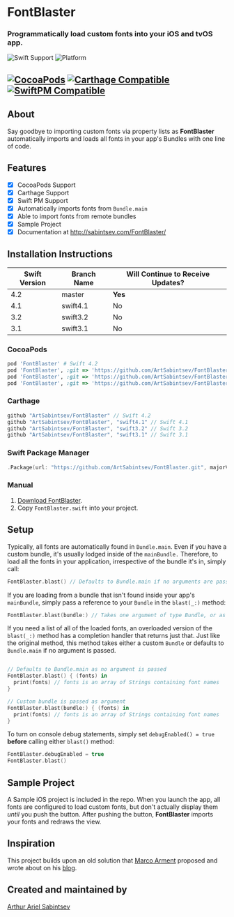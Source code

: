 # FontBlaster

### Programmatically load custom fonts into your iOS and tvOS app.

![Swift Support](https://img.shields.io/badge/Swift-4.2%2C%204.1%2C%203.2%2C%203.1-orange.svg) ![Platform](https://img.shields.io/badge/Platforms-iOS%20%7c%20tvOS%20-lightgray.svg?style=flat)

[![CocoaPods](https://img.shields.io/cocoapods/v/FontBlaster.svg)](https://cocoapods.org/pods/FontBlaster)  [![Carthage Compatible](https://img.shields.io/badge/Carthage-compatible-4BC51D.svg?style=flat)](https://github.com/Carthage/Carthage) [![SwiftPM Compatible](https://img.shields.io/badge/SwiftPM-Compatible-brightgreen.svg)](https://swift.org/package-manager/)
---
## About

Say goodbye to importing custom fonts via property lists as **FontBlaster** automatically imports and loads all fonts in your app's Bundles with one line of code.

## Features
- [x] CocoaPods Support
- [x] Carthage Support
- [x] Swift PM Support
- [x] Automatically imports fonts from `Bundle.main`
- [x] Able to import fonts from remote bundles
- [x] Sample Project
- [x] Documentation at http://sabintsev.com/FontBlaster/

## Installation Instructions

| Swift Version |  Branch Name  | Will Continue to Receive Updates?
| ------------- | ------------- |  -------------
| 4.2  | master   | **Yes**
| 4.1  | swift4.1 | No
| 3.2  | swift3.2 | No
| 3.1  | swift3.1 | No

### CocoaPods
```ruby
pod 'FontBlaster' # Swift 4.2
pod 'FontBlaster', :git => 'https://github.com/ArtSabintsev/FontBlaster.git', :branch => 'swift4.1' # Swift 4.1
pod 'FontBlaster', :git => 'https://github.com/ArtSabintsev/FontBlaster.git', :branch => 'swift3.2' # Swift 3.2
pod 'FontBlaster', :git => 'https://github.com/ArtSabintsev/FontBlaster.git', :branch => 'swift3.2' # Swift 3.1
```

### Carthage
```swift
github "ArtSabintsev/FontBlaster" // Swift 4.2
github "ArtSabintsev/FontBlaster", "swift4.1" // Swift 4.1
github "ArtSabintsev/FontBlaster", "swift3.2" // Swift 3.2
github "ArtSabintsev/FontBlaster", "swift3.1" // Swift 3.1
```

### Swift Package Manager
``` swift
.Package(url: "https://github.com/ArtSabintsev/FontBlaster.git", majorVersion: 4)
```

### Manual

1. [Download FontBlaster](//github.com/ArtSabintsev/FontBlaster/archive/master.zip).
2. Copy `FontBlaster.swift` into your project.

## Setup

Typically, all fonts are automatically found in `Bundle.main`. Even if you have a custom bundle, it's usually lodged inside of the `mainBundle.` Therefore, to load all the fonts in your application, irrespective of the bundle it's in, simply call:

```Swift
FontBlaster.blast() // Defaults to Bundle.main if no arguments are passed
```

If you are loading from a bundle that isn't found inside your app's `mainBundle`, simply pass a reference to your `Bundle` in the `blast(_:)` method:

```Swift
FontBlaster.blast(bundle:) // Takes one argument of type Bundle, or as mentioned above, defaults to Bundle.main if no arguments are passed
```

If you need a list of all of the loaded fonts, an overloaded version of the `blast(_:)` method has a completion handler that returns just that. Just like the original method, this method takes either a custom `Bundle` or defaults to `Bundle.main` if no argument is passed.

```Swift

// Defaults to Bundle.main as no argument is passed
FontBlaster.blast() { (fonts) in
  print(fonts) // fonts is an array of Strings containing font names
}

// Custom bundle is passed as argument
FontBlaster.blast(bundle:) { (fonts) in
  print(fonts) // fonts is an array of Strings containing font names
}
```

To turn on console debug statements, simply set `debugEnabled() = true` **before** calling either `blast()` method:

```Swift
FontBlaster.debugEnabled = true
FontBlaster.blast()
```

## Sample Project
A Sample iOS project is included in the repo. When you launch the app, all fonts are configured to load custom fonts, but don't actually display them *until* you push the button. After pushing the button, **FontBlaster** imports your fonts and redraws the view.

## Inspiration
This project builds upon an old solution that [Marco Arment](http://twitter.com/marcoarment) proposed and wrote about on his [blog](http://www.marco.org/2012/12/21/ios-dynamic-font-loading).

## Created and maintained by
[Arthur Ariel Sabintsev](http://www.sabintsev.com/)
